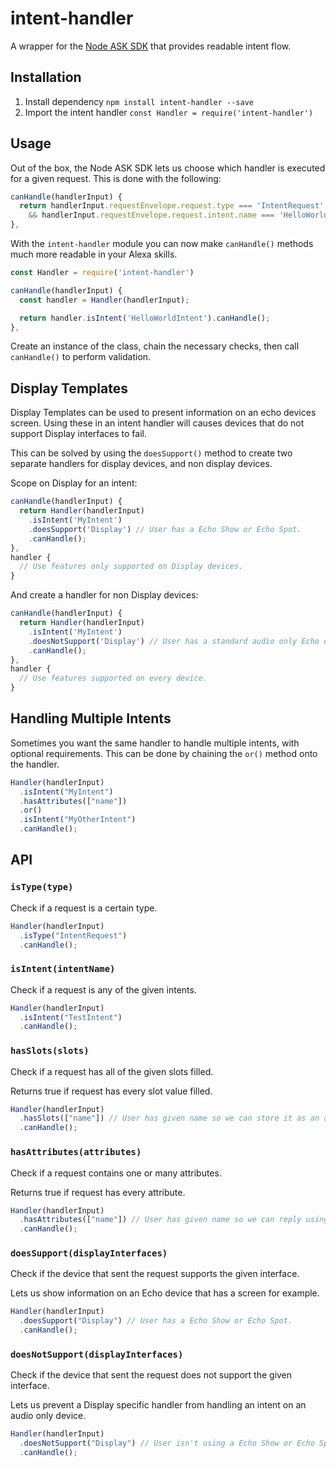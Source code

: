 # intent-handler

A wrapper for the [Node ASK SDK](https://ask-sdk-for-nodejs.readthedocs.io/en/latest/) that provides readable intent flow.

## Installation

1. Install dependency `npm install intent-handler --save`
2. Import the intent handler `const Handler = require('intent-handler')`

## Usage

Out of the box, the Node ASK SDK lets us choose which handler is executed for a given request. This is done with the following:

```javascript
canHandle(handlerInput) {
  return handlerInput.requestEnvelope.request.type === 'IntentRequest'
    && handlerInput.requestEnvelope.request.intent.name === 'HelloWorldIntent';
},
```

With the `intent-handler` module you can now make `canHandle()` methods much more readable in your Alexa skills.

```javascript
const Handler = require('intent-handler')

canHandle(handlerInput) {
  const handler = Handler(handlerInput);

  return handler.isIntent('HelloWorldIntent').canHandle();
},
```

Create an instance of the class, chain the necessary checks, then call `canHandle()` to perform validation.

## Display Templates

Display Templates can be used to present information on an echo devices screen. Using these in an intent handler will causes devices that do not support Display interfaces to fail.

This can be solved by using the `doesSupport()` method to create two separate handlers for display devices, and non display devices.

Scope on Display for an intent:

```javascript
canHandle(handlerInput) {
  return Handler(handlerInput)
    .isIntent('MyIntent')
    .doesSupport('Display') // User has a Echo Show or Echo Spot.
    .canHandle();
},
handler {
  // Use features only supported on Display devices.
}
```

And create a handler for non Display devices:

```javascript
canHandle(handlerInput) {
  return Handler(handlerInput)
    .isIntent('MyIntent')
    .doesNotSupport('Display') // User has a standard audio only Echo device.
    .canHandle();
},
handler {
  // Use features supported on every device.
}
```

## Handling Multiple Intents

Sometimes you want the same handler to handle multiple intents, with optional requirements. This can be done by chaining the `or()` method onto the handler.

```javascript
Handler(handlerInput)
  .isIntent("MyIntent")
  .hasAttributes(["name"])
  .or()
  .isIntent("MyOtherIntent")
  .canHandle();
```

## API

### `isType(type)`

Check if a request is a certain type.

```javascript
Handler(handlerInput)
  .isType("IntentRequest")
  .canHandle();
```

### `isIntent(intentName)`

Check if a request is any of the given intents.

```javascript
Handler(handlerInput)
  .isIntent("TestIntent")
  .canHandle();
```

### `hasSlots(slots)`

Check if a request has all of the given slots filled.

Returns true if request has every slot value filled.

```javascript
Handler(handlerInput)
  .hasSlots(["name"]) // User has given name so we can store it as an attribute.
  .canHandle();
```

### `hasAttributes(attributes)`

Check if a request contains one or many attributes.

Returns true if request has every attribute.

```javascript
Handler(handlerInput)
  .hasAttributes(["name"]) // User has given name so we can reply using their name.
  .canHandle();
```

### `doesSupport(displayInterfaces)`

Check if the device that sent the request supports the given interface.

Lets us show information on an Echo device that has a screen for example.

```javascript
Handler(handlerInput)
  .doesSupport("Display") // User has a Echo Show or Echo Spot.
  .canHandle();
```

### `doesNotSupport(displayInterfaces)`

Check if the device that sent the request does not support the given interface.

Lets us prevent a Display specific handler from handling an intent on an audio only device.

```javascript
Handler(handlerInput)
  .doesNotSupport("Display") // User isn't using a Echo Show or Echo Spot.
  .canHandle();
```
